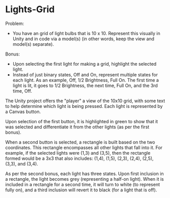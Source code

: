 # Lights-Grid
Problem:
- You have an grid of light bulbs that is 10 x 10. Represent this visually in Unity and in code via a model(s) (in other words, keep the view and model(s) separate).

Bonus:
- Upon selecting the first light for making a grid, highlight the selected light.
- Instead of just binary states, Off and On, represent multiple states for each light. As an example, Off, 1/2 Brightness, Full On. The first time a light is lit, it goes to 1/2 Brightness, the next time, Full On, and the 3rd time, Off.

The Unity project offers the "player" a view of the 10x10 grid, with some text to help determine which light is being pressed. Each light is represented by a Canvas button. 

Upon selection of the first button, it is highlighted in green to show that it was selected and differentiate it from the other lights (as per the first bonus). 

When a second button is selected, a rectangle is built based on the two coordinates. This rectangle encompasses all other lights that fall into it. For example, if the selected lights were (1,3) and (3,5), then the rectangle formed would be a 3x3 that also includes: (1,4), (1,5), (2,3), (2,4), (2,5), (3,3), and (3,4).

As per the second bonus, each light has three states. Upon first inclusion in a rectangle, the light becomes grey (representing a half-on light). When it is included in a rectangle for a second time, it will turn to white (to represent fully on), and a third inclusion will revert it to black (for a light that is off).
